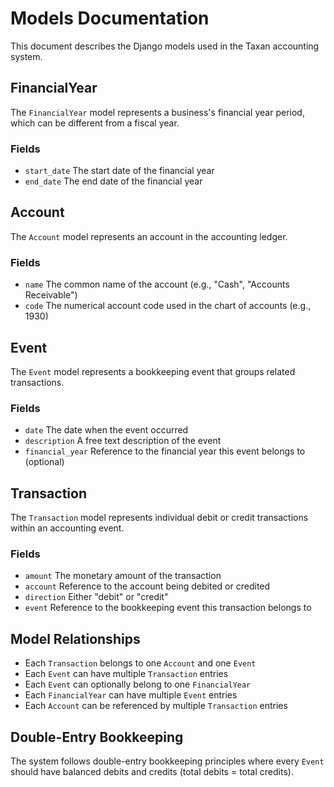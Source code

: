 # Models Documentation

This document describes the Django models used in the Taxan accounting system.

## FinancialYear

The `FinancialYear` model represents a business's financial year period, which can be different from a fiscal year.

### Fields

- `start_date` The start date of the financial year
- `end_date` The end date of the financial year

## Account

The `Account` model represents an account in the accounting ledger.

### Fields

- `name` The common name of the account (e.g., "Cash", "Accounts Receivable")
- `code` The numerical account code used in the chart of accounts (e.g., 1930)


## Event

The `Event` model represents a bookkeeping event that groups related transactions.

### Fields

- `date` The date when the event occurred
- `description` A free text description of the event
- `financial_year` Reference to the financial year this event belongs to (optional)

## Transaction

The `Transaction` model represents individual debit or credit transactions within an accounting event.

### Fields

- `amount` The monetary amount of the transaction
- `account` Reference to the account being debited or credited
- `direction` Either "debit" or "credit"
- `event` Reference to the bookkeeping event this transaction belongs to

## Model Relationships

- Each `Transaction` belongs to one `Account` and one `Event`
- Each `Event` can have multiple `Transaction` entries
- Each `Event` can optionally belong to one `FinancialYear`
- Each `FinancialYear` can have multiple `Event` entries
- Each `Account` can be referenced by multiple `Transaction` entries

## Double-Entry Bookkeeping

The system follows double-entry bookkeeping principles where every `Event` should have balanced debits and credits (total debits = total credits).
